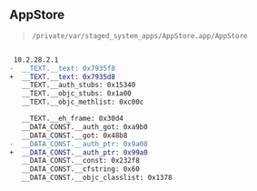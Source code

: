 ## AppStore

> `/private/var/staged_system_apps/AppStore.app/AppStore`

```diff

 10.2.28.2.1
-  __TEXT.__text: 0x7935f8
+  __TEXT.__text: 0x7935d8
   __TEXT.__auth_stubs: 0x15340
   __TEXT.__objc_stubs: 0x1a00
   __TEXT.__objc_methlist: 0xc00c

   __TEXT.__eh_frame: 0x30d4
   __DATA_CONST.__auth_got: 0xa9b0
   __DATA_CONST.__got: 0x48b8
-  __DATA_CONST.__auth_ptr: 0x9a08
+  __DATA_CONST.__auth_ptr: 0x99a0
   __DATA_CONST.__const: 0x232f8
   __DATA_CONST.__cfstring: 0x60
   __DATA_CONST.__objc_classlist: 0x1378

```

